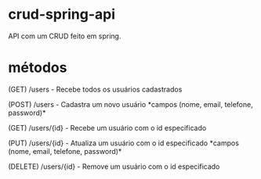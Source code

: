 # crud-spring-api
API com um CRUD feito em spring.

# métodos
<p>(GET)    /users      - Recebe todos os usuários cadastrados</p>
<p>(POST)   /users      - Cadastra um novo usuário *campos (nome, email, telefone, password)*</p>
<p>(GET)    /users/{id} - Recebe um usuário com o id especificado</p>
<p>(PUT)    /users/{id} - Atualiza um usuário com o id especificado  *campos (nome, email, telefone, password)*</p>
<p>(DELETE) /users/{id} - Remove um usuário com o id especificado</p>
